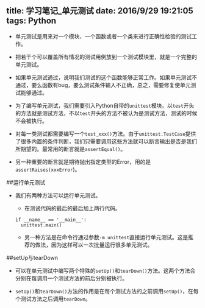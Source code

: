 ﻿title: 学习笔记_单元测试
date: 2016/9/29 19:21:05
tags: Python
---

- 单元测试是用来对一个模块、一个函数或者一个类来进行正确性检验的测试工作。

- 把若干个可以覆盖所有情况的测试用例放到一个测试模块里，就是一个完整的单元测试。

- 如果单元测试通过，说明我们测试的这个函数能够正常工作。如果单元测试不通过，要么函数有bug，要么测试条件输入不正确，总之，需要修复使单元测试能够通过。

- 为了编写单元测试，我们需要引入Python自带的`unittest`模块。以`test`开头的方法就是测试方法，不以`test`开头的方法不被认为是测试方法，测试的时候不会被执行。

- 对每一类测试都需要编写一个`test_xxx()`方法。由于`unittest.TestCase`提供了很多内置的条件判断，我们只需要调用这些方法就可以断言输出是否是我们所期望的。最常用的断言就是`assertEqual()`。

- 另一种重要的断言就是期待抛出指定类型的Error，用的是`assertRaises(xxxError`)。

##运行单元测试

- 我们有两种方法可以运行单元测试。
  - 在测试代码的最后的最后加上两行代码。

  ```
  if __name__ == '__main__':
    unittest.main()
  ```
  - 另一种方法是在命令行通过参数`-m unittest`直接运行单元测试。这是推荐的做法，因为这样可以一次批量运行很多单元测试。
  
##setUp与tearDown

- 可以在单元测试中编写两个特殊的`setUp()`和`tearDown()`方法。这两个方法会分别在每调用一个测试方法的前后分别被执行。

- `setUp()`和`tearDown()`方法的作用是在每个测试方法的之前调用`setUp()`，在每个测试方法之后调用`tearDown`。